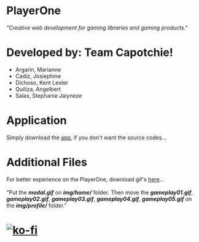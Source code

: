 # PlayerOne

*"Creative web development for gaming libraries and gaming products."*

# Developed by: Team Capotchie!

 - Argarin, Marianne
 - Cadiz, Josiephine
 - Dichoso, Kent Lester
 - Quiliza, Angelbert
 - Salas, Stephanie Jaiyneze


# Application
Simply download the [app](https://bit.ly/PlayerOne-App), if you don't want the source codes...

# Additional Files
For better experience on the PlayerOne, download gif's [here](https://bit.ly/PlayerOne-Additional_Files)...<br><br>
"Put the ***modal.gif*** on ***img/home/*** folder. Then move the ***gameplay01.gif***, ***gameplay02.gif***, ***gameplay03.gif***, ***gameplay04.gif***, ***gameplay05.gif*** on the ***img/profile/*** folder."

# [![ko-fi](https://ko-fi.com/img/githubbutton_sm.svg)](https://ko-fi.com/J3J123MH0)
